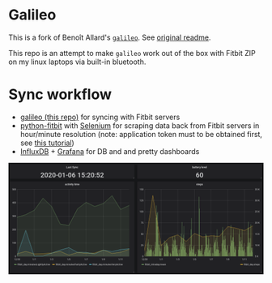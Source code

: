 # Galileo

This is a fork of Benoît Allard's [`galileo`](https://bitbucket.org/benallard/galileo). See [original readme](README.txt).

This repo is an attempt to make `galileo` work out of the box with Fitbit ZIP on my linux laptops via built-in bluetooth.


# Sync workflow

- [galileo (this repo)](https://github.com/nagimov/galileo) for syncing with Fitbit servers
- [python-fitbit](https://github.com/orcasgit/python-fitbit) with [Selenium](https://github.com/SeleniumHQ/Selenium) for scraping data back from Fitbit servers in hour/minute resolution (note: application token must to be obtained first, see [this tutorial](https://towardsdatascience.com/collect-your-own-fitbit-data-with-python-ff145fa10873))
- [InfluxDB](https://www.influxdata.com/products/influxdb-overview/) + [Grafana](https://grafana.com/) for DB and and pretty dashboards

![dashboard](dashboard.png)

